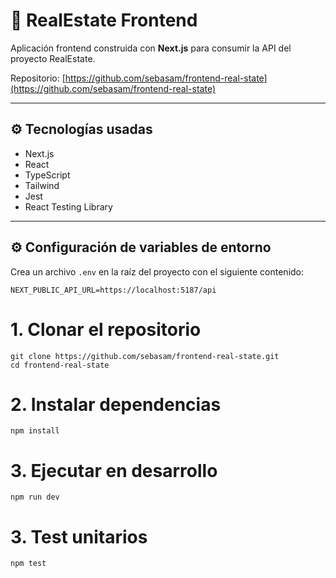 # 🏡 RealEstate Frontend

Aplicación frontend construida con **Next.js** para consumir la API del proyecto RealEstate.

Repositorio: [https://github.com/sebasam/frontend-real-state](https://github.com/sebasam/frontend-real-state)

---

## ⚙️ Tecnologías usadas

- Next.js
- React
- TypeScript
- Tailwind
- Jest
- React Testing Library

---

## ⚙️ Configuración de variables de entorno

Crea un archivo `.env` en la raíz del proyecto con el siguiente contenido:

```env
NEXT_PUBLIC_API_URL=https://localhost:5187/api
```

# 1. Clonar el repositorio

```
git clone https://github.com/sebasam/frontend-real-state.git
cd frontend-real-state
```

# 2. Instalar dependencias

```
npm install
```

# 3. Ejecutar en desarrollo

```
npm run dev
```

# 3. Test unitarios

```
npm test
```
